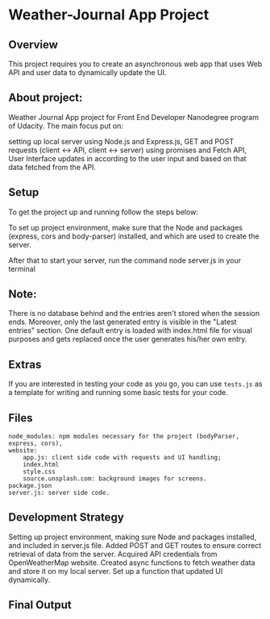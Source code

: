 # Weather-Journal App Project

## Overview
This project requires you to create an asynchronous web app that uses Web API and user data to dynamically update the UI. 

## About project:
Weather Journal App project for Front End Developer Nanodegree program of Udacity. The main focus put on:

setting up local server using Node.js and Express.js,
GET and POST requests (client <-> API, client <-> server) using promises and Fetch API,
User Interface updates in according to the user input and based on that data fetched from the API.

## Setup

To get the project up and running follow the steps below:

To set up project environment, make sure that the Node and packages (express, cors and body-parser) installed, and which are used to create the server.

After that to start your server, run the command node server.js in your terminal

## Note:

There is no database behind and the entries aren't stored when the session ends. Moreover, only the last generated entry is visible in the "Latest entries" section. One default entry is loaded with index.html file for visual purposes and gets replaced once the user generates his/her own entry.

## Extras
If you are interested in testing your code as you go, you can use `tests.js` as a template for writing and running some basic tests for your code.


## Files

    node_modules: npm modules necessary for the project (bodyParser, express, cors),
    website:
        app.js: client side code with requests and UI handling;
        index.html
        style.css
        source.unsplash.com: background images for screens.
    package.json
    server.js: server side code.

## Development Strategy

Setting up project environment, making sure Node and packages installed, and included in server.js file.
Added POST and GET routes to ensure correct retrieval of data from the server.
Acquired API credentials from OpenWeatherMap website.
Created async functions to fetch weather data and store it on my local server.
Set up a function that updated UI dynamically.
## Final Output

